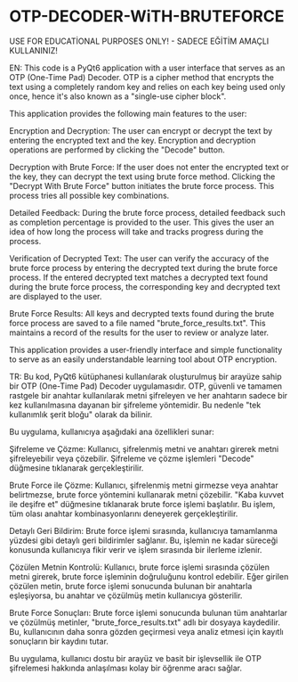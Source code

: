 # OTP-DECODER-WiTH-BRUTEFORCE

USE FOR EDUCATİONAL PURPOSES ONLY! - SADECE EĞİTİM AMAÇLI KULLANINIZ!


EN: This code is a PyQt6 application with a user interface that serves as an OTP (One-Time Pad) Decoder. OTP is a cipher method that encrypts the text using a completely random key and relies on each key being used only once, hence it's also known as a "single-use cipher block".

This application provides the following main features to the user:

Encryption and Decryption: The user can encrypt or decrypt the text by entering the encrypted text and the key. Encryption and decryption operations are performed by clicking the "Decode" button.

Decryption with Brute Force: If the user does not enter the encrypted text or the key, they can decrypt the text using brute force method. Clicking the "Decrypt With Brute Force" button initiates the brute force process. This process tries all possible key combinations.

Detailed Feedback: During the brute force process, detailed feedback such as completion percentage is provided to the user. This gives the user an idea of how long the process will take and tracks progress during the process.

Verification of Decrypted Text: The user can verify the accuracy of the brute force process by entering the decrypted text during the brute force process. If the entered decrypted text matches a decrypted text found during the brute force process, the corresponding key and decrypted text are displayed to the user.

Brute Force Results: All keys and decrypted texts found during the brute force process are saved to a file named "brute_force_results.txt". This maintains a record of the results for the user to review or analyze later.

This application provides a user-friendly interface and simple functionality to serve as an easily understandable learning tool about OTP encryption.




 



TR: Bu kod, PyQt6 kütüphanesi kullanılarak oluşturulmuş bir arayüze sahip bir OTP (One-Time Pad) Decoder uygulamasıdır. OTP, güvenli ve tamamen rastgele bir anahtar kullanılarak metni şifreleyen ve her anahtarın sadece bir kez kullanılmasına dayanan bir şifreleme yöntemidir. Bu nedenle "tek kullanımlık şerit bloğu" olarak da bilinir.

Bu uygulama, kullanıcıya aşağıdaki ana özellikleri sunar:

Şifreleme ve Çözme: Kullanıcı, şifrelenmiş metni ve anahtarı girerek metni şifreleyebilir veya çözebilir. Şifreleme ve çözme işlemleri "Decode" düğmesine tıklanarak gerçekleştirilir.

Brute Force ile Çözme: Kullanıcı, şifrelenmiş metni girmezse veya anahtar belirtmezse, brute force yöntemini kullanarak metni çözebilir. "Kaba kuvvet ile deşifre et" düğmesine tıklanarak brute force işlemi başlatılır. Bu işlem, tüm olası anahtar kombinasyonlarını deneyerek gerçekleştirilir.

Detaylı Geri Bildirim: Brute force işlemi sırasında, kullanıcıya tamamlanma yüzdesi gibi detaylı geri bildirimler sağlanır. Bu, işlemin ne kadar süreceği konusunda kullanıcıya fikir verir ve işlem sırasında bir ilerleme izlenir.

Çözülen Metnin Kontrolü: Kullanıcı, brute force işlemi sırasında çözülen metni girerek, brute force işleminin doğruluğunu kontrol edebilir. Eğer girilen çözülen metin, brute force işlemi sonucunda bulunan bir anahtarla eşleşiyorsa, bu anahtar ve çözülmüş metin kullanıcıya gösterilir.

Brute Force Sonuçları: Brute force işlemi sonucunda bulunan tüm anahtarlar ve çözülmüş metinler, "brute_force_results.txt" adlı bir dosyaya kaydedilir. Bu, kullanıcının daha sonra gözden geçirmesi veya analiz etmesi için kayıtlı sonuçların bir kaydını tutar.

Bu uygulama, kullanıcı dostu bir arayüz ve basit bir işlevsellik ile OTP şifrelemesi hakkında anlaşılması kolay bir öğrenme aracı sağlar.


